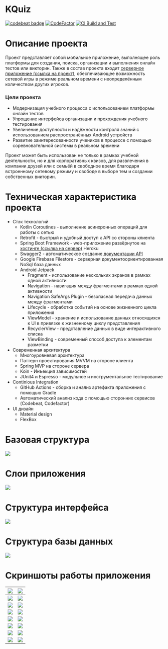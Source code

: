 # KQuiz
[![codebeat badge](https://codebeat.co/badges/532250f5-5bb9-4a9d-97ee-a658e19caddf)](https://codebeat.co/projects/github-com-albatovk-kquiz-master) [![CodeFactor](https://www.codefactor.io/repository/github/albatovk/kquiz/badge)](https://www.codefactor.io/repository/github/albatovk/kquiz)
[![CI Build and Test](https://github.com/AlbatovK/KQuiz/actions/workflows/main.yml/badge.svg)](https://github.com/AlbatovK/KQuiz/actions/workflows/main.yml)
# Описание проекта
Проект представляет собой мобильное приложение, выполнящее роль платформы для создания, поиска, организации и выполнения онлайн тестов или викторин. Также в состав проекта входит [серверное приложение (ссылка на проект)](https://github.com/AlbatovK/Simpriser), обеспечивающее возможность сетевой игры в режиме реальном времени с неопределённым количеством других игроков.
### Цели проекта
* Модернизация учебного процесса с использованием платформы онлайн тестов
* Упрощение интерфейса организации и прохождения учебного тестирования
* Увеличение доступности и надёжности контроля знаний с использованием распространённых Android устройств
* Развитие заинтересованности учеников в процессе с помощью соревновательной системы в реальном времени

Проект может быть использован не только в рамках учебной деятельности, но и для корпоративных квизов, для развлечения в компании друзей или с семьёй в свободное время благодаря встроенному сетевому режиму и свободе в выборе тем и создании собственных викторин.
# Техническая характеристика проекта
* Стэк технологий
    * Kotlin Coroutines - выполнение асинхронных операций для работы с сетью
    * Retrofit - быстрый и удобный доступ к API со стороны клиента
    * Spring Boot Framework - web-приложение развёрнутое на [хостинге (ссылка на сервер)](https://floating-eyrie-81969.herokuapp.com) Heroku
    * Swagger2 - автоматическое создание [документации API](https://floating-eyrie-81969.herokuapp.com/swagger-ui.html)
    * Google Firebase Filestore - серверная документоориентированная NoSql база данных
    * Android Jetpack
        * Fragment - использование нескольких экранов в рамках одной активности
        * Navigation - навигация между фрагментами в рамках одной активности
        * Navigation SafeArgs Plugin - безопасная передача данных между фрагментами
        * Lifecycle - обработка событий на основе жизненного цикла приложения
        * ViewModel - хранение и использование данных относящихся к UI в привязке к жизненному циклу представления
        * RecyclerView - представление данных в виде интерактивного списка
        * ViewBinding - современный способ доступа к элементам разметки
* Современная архитектура
    * Многоуровневая архитектура
    * Паттерн проектирования MVVM на стороне клиента
    * Spring MVP на стороне сервера
    * Koin - Инъекция зависимостей
    * JUnit4 и Espresso - модульное и инструментальное тестирование
* Continious Integration
    * GitHub Actions - сборка и анализ артефакта приложения с помощью Gradle
    * Автоматический анализ кода с помощью сторонних сервисов (Codebeat, Codefactor)
* UI дизайн
    * Material design
    * FlexBox

# Базовая структура
![](https://github.com/AlbatovK/KQuiz/blob/master/assets/circles.drawio.svg?raw=true)

# Слои приложения
![](https://github.com/AlbatovK/KQuiz/blob/master/assets/layers.drawio.svg?raw=true)

# Структура интерфейса
![](https://github.com/AlbatovK/KQuiz/blob/master/assets/app_structure.drawio.svg?raw=true)

# Структура базы данных
![](https://github.com/AlbatovK/KQuiz/blob/master/assets/db_export.drawio.svg?raw=true)

# Скриншоты работы приложения
![](https://github.com/AlbatovK/KQuiz/blob/master/assets/main_screen.jpg?raw=true)       | ![](https://github.com/AlbatovK/KQuiz/blob/master/assets/full_list.jpg?raw=true)       |
| -------------- | -------------- |
| ![](https://github.com/AlbatovK/KQuiz/blob/master/assets/list_filter_name.jpg?raw=true)   | ![](https://github.com/AlbatovK/KQuiz/blob/master/assets/list_filter_topic.jpg?raw=true)    |
| ![](https://github.com/AlbatovK/KQuiz/blob/master/assets/name_host.jpg?raw=true) | ![](https://github.com/AlbatovK/KQuiz/blob/master/assets/info_host.jpg?raw=true) |
![](https://github.com/AlbatovK/KQuiz/blob/master/assets/client_name.jpg?raw=true) | ![](https://github.com/AlbatovK/KQuiz/blob/master/assets/host_list.jpg?raw=true)
![](https://github.com/AlbatovK/KQuiz/blob/master/assets/ex_1.jpg?raw=true) | ![](https://github.com/AlbatovK/KQuiz/blob/master/assets/ex_2.jpg?raw=true)
![](https://github.com/AlbatovK/KQuiz/blob/master/assets/ex_3.jpg?raw=true) | ![](https://github.com/AlbatovK/KQuiz/blob/master/assets/res_1.jpg?raw=true)
![](https://github.com/AlbatovK/KQuiz/blob/master/assets/res_2.jpg?raw=true) | ![](https://github.com/AlbatovK/KQuiz/blob/master/assets/res_3.jpg?raw=true)
![](https://github.com/AlbatovK/KQuiz/blob/master/assets/pedestal.jpg?raw=true) | ![](https://github.com/AlbatovK/KQuiz/blob/master/assets/creator_1.jpg?raw=true)

